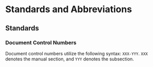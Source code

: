 # Standards and Abbreviations

## Standards

### Document Control Numbers
Document control numbers utilize the following syntax: `XXX-YYY`. `XXX` denotes the manual section, and `YYY` denotes the subsection.